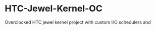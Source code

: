 HTC-Jewel-Kernel-OC
===================

Overclocked HTC jewel kernel project with custom I/O schedulers and 